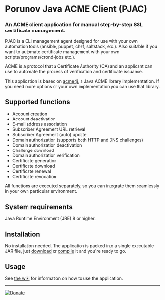 # Porunov Java ACME Client (PJAC)
### An ACME client application for manual step-by-step SSL certificate management.

PJAC is a CLI management agent designed for use with your own automation tools (ansible, puppet, chef, saltstack, etc.). Also suitable if you want to automate certificate management with your own scripts/programs/crond-jobs etc.).

ACME is a protocol that a Certificate Authority (CA) and an applicant can use to automate the process of verification and certificate issuance.

This application is based on [acme4j](https://github.com/shred/acme4j), a Java ACME library implementation. If you need more options or your own implementation you can use that library.

## Supported functions
* Account creation
* Account deactivation
* E-mail address association
* Subscriber Agreement URL retrieval
* Subscriber Agreement (auto) update
* Domain authorization (supports both HTTP and DNS challenges)
* Domain authorization deactivation
* Challenge download
* Domain authorization verification
* Certificate generation
* Certificate download
* Certificate renewal
* Certificate revocation

All functions are executed separately, so you can integrate them seamlessly in your own particular environment.

## System requirements

Java Runtime Environment (JRE) 8 or higher.

## Installation

No installation needed. The application is packed into a single executable JAR file, just [download](../../releases/) or [compile](../../wiki/How-to-compile-PJAC-from-source) it and you're ready to go.

## Usage

See [the wiki](../../wiki/) for information on how to use the application.


-----
[![Donate](https://www.paypalobjects.com/en_US/i/btn/btn_donate_LG.gif)](https://www.paypal.com/cgi-bin/webscr?cmd=_donations&business=HTPAA8RYN7APE&lc=UA&item_name=Developing%20open%20source%20projects&item_number=porunov_acme_client&currency_code=USD&bn=PP%2dDonationsBF%3abtn_donate_LG%2egif%3aNonHosted)
